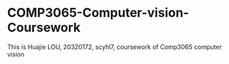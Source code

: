 # COMP3065-Computer-vision-Coursework
This is Huajie LOU, 20320172, scyhl7, coursework of Comp3065 computer vision
